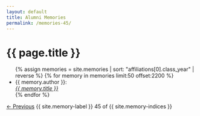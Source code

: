 ```yaml
---
layout: default
title: Alumni Memories
permalink: /memories-45/
---
```


<h1>{{ page.title }}</h1>

<ul>
  {% assign memories = site.memories | sort: "affiliations[0].class_year" | reverse %}
  {% for memory in memories limit:50 offset:2200 %}
    <li>
      {{ memory.author }}:<br><a href="{{ memory.url }}"><i>{{ memory.title }}</i></a>
    </li>
  {% endfor %}
</ul>

<nav class="memory-nav">
  <a href="/memories-44/" class="pill-nav prev">&larr; Previous</a>
  <span>{{ site.memory-label }} 45 of {{ site.memory-indices }}</span>
  
</nav>

